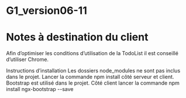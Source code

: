 # G1_version06-11
# Notes à destination du client

Afin d’optimiser les conditions d’utilisation de la TodoList il est conseillé d’utiliser Chrome.

Instructions d’installation
Les dossiers node_modules ne sont pas inclus dans le projet. Lancer la commande npm install côté serveur et client.
Bootstrap est utilisé dans le projet. Côté client lancer la commande npm install ngx-bootstrap --save
